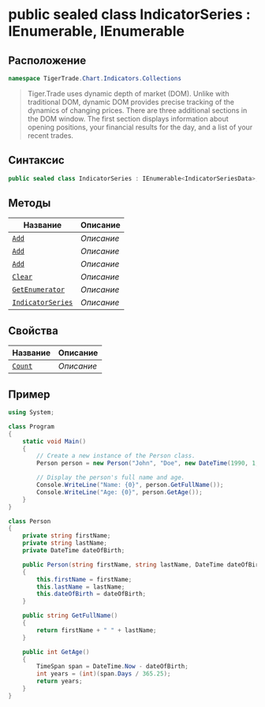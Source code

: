 
# public sealed class IndicatorSeries : IEnumerable<IndicatorSeriesData>, IEnumerable
## Расположение
```csharp
namespace TigerTrade.Chart.Indicators.Collections
```



> Tiger.Trade uses dynamic depth of market (DOM). Unlike with traditional DOM, dynamic DOM provides precise tracking of the dynamics of changing prices. There are three additional sections in the DOM window. The first section displays information about opening positions, your financial results for the day, and a list of your recent trades.

## Синтаксис
```csharp
public sealed class IndicatorSeries : IEnumerable<IndicatorSeriesData>, IEnumerable
```


## Методы
| Название | Описание |
| --- | --- |
| [`Add`](./IndicatorSeries.cs/metody/Add.md) | *Описание* |
| [`Add`](./IndicatorSeries.cs/metody/Add.md) | *Описание* |
| [`Add`](./IndicatorSeries.cs/metody/Add.md) | *Описание* |
| [`Clear`](./IndicatorSeries.cs/metody/Clear.md) | *Описание* |
| [`GetEnumerator`](./IndicatorSeries.cs/metody/GetEnumerator.md) | *Описание* |
| [`IndicatorSeries`](./IndicatorSeries.cs/metody/IndicatorSeries.md) | *Описание* |

## Свойства
| Название | Описание |
| --- | --- |
| [`Count`](./IndicatorSeries.cs/svoistva/Count.md) | *Описание* |


## Пример
```csharp
using System;

class Program
{
    static void Main()
    {
        // Create a new instance of the Person class.
        Person person = new Person("John", "Doe", new DateTime(1990, 1, 1));

        // Display the person's full name and age.
        Console.WriteLine("Name: {0}", person.GetFullName());
        Console.WriteLine("Age: {0}", person.GetAge());
    }
}

class Person
{
    private string firstName;
    private string lastName;
    private DateTime dateOfBirth;

    public Person(string firstName, string lastName, DateTime dateOfBirth)
    {
        this.firstName = firstName;
        this.lastName = lastName;
        this.dateOfBirth = dateOfBirth;
    }

    public string GetFullName()
    {
        return firstName + " " + lastName;
    }

    public int GetAge()
    {
        TimeSpan span = DateTime.Now - dateOfBirth;
        int years = (int)(span.Days / 365.25);
        return years;
    }
}
```

